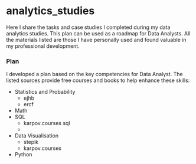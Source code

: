 # analytics_studies
Here I share the tasks and case studies I completed during my data analytics studies. This plan can be used as a roadmap for Data Analysts. All the materials listed are those I have personally used and found valuable in my professional development.

### Plan
I developed a plan based on the key competencies for Data Analyst. The listed sources provide free courses and books to help enhance these skills:
- Statistics and Probability
  - ejhb
  - ercf
- Math
- SQL
  - karpov.courses sql
  - 
- Data Visualisation
  - stepik
  - karpov.courses
- Python
